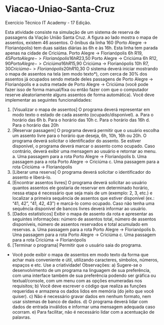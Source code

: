 # Viacao-Uniao-Santa-Cruz
Exercício Técnico IT Academy - 17 Edição.

Esta atividade consiste na simulação de um sistema de
reserva de passagens da Viação União Santa Cruz. A figura
ao lado mostra o mapa de assentos, existem 46 assentos. O
ônibus da linha 160 (Porto Alegre -> Florianópolis) tem duas
saídas diárias às 6h e às 16h. Esta linha tem parada apenas
na cidade de Criciúma.
Porto Alegre -> Florianópolis 6h R$19,45
Porto Alegre -> Florianópolis 16h R$23,50
Porto Alegre -> Criciúma 6h R$12,90
Porto Alegre -> Criciúma 16h R$15,90
Criciúma -> Florianópolis 10h R$7,30
Criciúma -> Florianópolis 20h R$10,30
O sistema deverá iniciar mostrando o mapa de assentos na
tela (em modo texto*), com cerca de 30% dos assentos já
ocupados sendo metade deles passagens de Porto Alegre ->
Florianópolis e a outra metade de Porto Alegre -> Criciúma
(você pode fazer isso de forma manual/fixa ou então fazer
com que o computador reserve aleatoriamente alguns
assentos de forma automática).
Você deve implementar as seguintes funcionalidades:
1. [Visualizar o mapa de assentos] O programa deverá representar em modo
texto o estado de cada assento (ocupado/disponível).
a. Para o horário das 6h
b. Para o horário das 10h
c. Para o horário das 16h
d. Para o horário das 20h
2. [Reservar passagem] O programa deverá permitir que o usuário escolha um
assento livre para o horário que deseja, 6h, 10h, 16h ou 20h. O programa
deverá solicitar o identificador do assento. Se estiver disponível, o programa
deverá marcar o assento como ocupado. Caso contrário, deverá exibir uma
mensagem ao usuário e retornar ao menu.
a. Uma passagem para a rota Porto Alegre -> Florianópolis
b. Uma passagem para a rota Porto Alegre -> Criciúma
c. Uma passagem para a rota Criciúma -> Florianópolis
3. [Liberar uma reserva] O programa deverá solicitar o identificador do assento
e liberá-lo.
4. [Encontrar assentos livres] O programa deverá solicitar ao usuário quantos
assentos ele gostaria de reservar em determinado horário, nessa etapa é
necessário que seja mais de um (exemplo: 2, 3, etc.) e localizar a primeira
sequência de assentos que estiver disponível (ex.: “41, 42”, “41, 42, 43”) e
marcá-lo como ocupado. Caso não tenha uma sequência disponível de
bancos livres deverá informar ao usuário.
5. [Dados estatísticos] Exibir o mapa de assento da rota e apresentar as
seguintes informações: número de assentos total, número de assentos
disponíveis, número de assentos reservados e total acumulado em reservas.
a. Uma passagem para a rota Porto Alegre -> Florianópolis
b. Uma passagem para a rota Porto Alegre -> Criciúma
c. Uma passagem para a rota Criciúma -> Florianópolis
6. [Terminar o programa] Permitir que o usuário saia do programa.
* Você pode exibir o mapa de assentos em modo texto da forma que achar mais
conveniente e útil, utilizando caracteres, símbolos, números, espaços e etc. Use a
criatividade!
Observações:
a) Sugere-se o desenvolvimento de um programa na linguagem de sua
preferência, com uma interface também de sua preferência podendo ser gráfica
ou textual/console, com um menu com as opções enumeradas nos requisitos;
b) Você deve escrever o código que realiza as funções requeridas e armazena os
dados lidos em memória (do jeito que você quiser).
c) Não é necessário gravar dados em nenhum formato, nem usar sistemas de
banco de dados.
d) O programa deverá lidar com dados de entrada inválidos e informar uma
mensagem adequada caso ocorram.
e) Para facilitar, não é necessário lidar com a acentuação de palavras.
